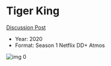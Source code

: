# Tiger King

[Discussion Post](https://www.avsforum.com/threads/bass-eq-for-filtered-movies.2995212/post-59425530)

* Year: 2020
* Format: Season 1 Netflix DD+ Atmos

![img 0](https://i.imgur.com/IYGMvpl.jpg)

